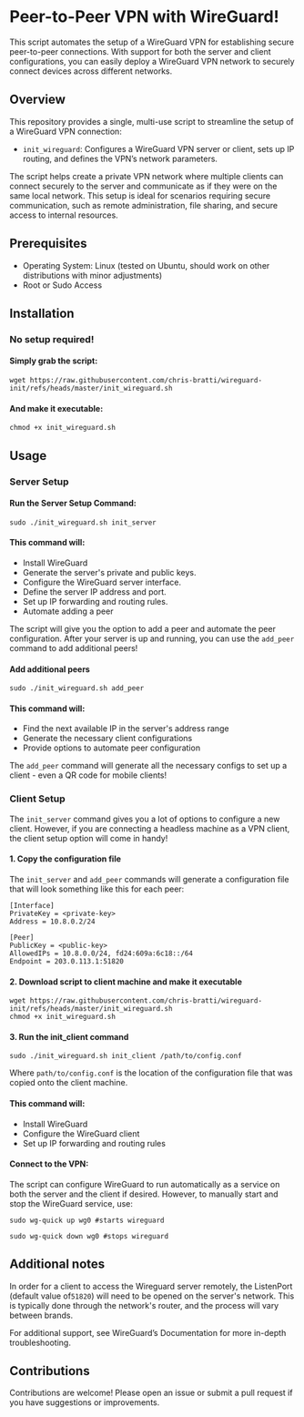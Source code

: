 # Peer-to-Peer VPN with WireGuard!

This script automates the setup of a WireGuard VPN for establishing secure peer-to-peer connections. With support for both the server and client configurations, you can easily deploy a WireGuard VPN network to securely connect devices across different networks.

## Overview

This repository provides a single, multi-use script to streamline the setup of a WireGuard VPN connection:

- `init_wireguard`: Configures a WireGuard VPN server or client, sets up IP routing, and defines the VPN’s network parameters.

The script helps create a private VPN network where multiple clients can connect securely to the server and communicate as if they were on the same local network. This setup is ideal for scenarios requiring secure communication, such as remote administration, file sharing, and secure access to internal resources.
## Prerequisites

- Operating System: Linux (tested on Ubuntu, should work on other distributions with minor adjustments)
- Root or Sudo Access


## Installation

### No setup required!

#### Simply grab the script:

```
wget https://raw.githubusercontent.com/chris-bratti/wireguard-init/refs/heads/master/init_wireguard.sh
```
#### And make it executable:
```
chmod +x init_wireguard.sh
```
## Usage

### Server Setup

#### Run the Server Setup Command:
```
sudo ./init_wireguard.sh init_server
```
#### This command will:
- Install WireGuard
- Generate the server's private and public keys.
- Configure the WireGuard server interface.
- Define the server IP address and port.
- Set up IP forwarding and routing rules.
- Automate adding a peer

The script will give you the option to add a peer and automate the peer configuration. After your server is up and running, you can use the `add_peer` command to add additional peers!

#### Add additional peers
```
sudo ./init_wireguard.sh add_peer
```

#### This command will:
- Find the next available IP in the server's address range
- Generate the necessary client configurations
- Provide options to automate peer configuration

The `add_peer` command will generate all the necessary configs to set up a client - even a QR code for mobile clients!

### Client Setup
The `init_server` command gives you a lot of options to configure a new client. However, if you are connecting a headless machine as a VPN client, the client setup option will come in handy!

#### 1. Copy the configuration file

The `init_server` and `add_peer` commands will generate a configuration file that will look something like this for each peer:

```
[Interface]
PrivateKey = <private-key>
Address = 10.8.0.2/24

[Peer]
PublicKey = <public-key>
AllowedIPs = 10.8.0.0/24, fd24:609a:6c18::/64
Endpoint = 203.0.113.1:51820

```

#### 2. Download script to client machine and make it executable

```
wget https://raw.githubusercontent.com/chris-bratti/wireguard-init/refs/heads/master/init_wireguard.sh
chmod +x init_wireguard.sh
```

#### 3. Run the init_client command
```
sudo ./init_wireguard.sh init_client /path/to/config.conf
```

Where `path/to/config.conf` is the location of the configuration file that was copied onto the client machine.

#### This command will:
- Install WireGuard
- Configure the WireGuard client
- Set up IP forwarding and routing rules

#### Connect to the VPN: 

The script can configure WireGuard to run automatically as a service on both the server and the client if desired. However, to manually start and stop the WireGuard service, use:

```
sudo wg-quick up wg0 #starts wireguard

sudo wg-quick down wg0 #stops wireguard
```

## Additional notes

In order for a client to access the Wireguard server remotely, the ListenPort (default value of`51820`) will need to be opened on the server's network. This is typically done through the network's router, and the process will vary between brands.


For additional support, see WireGuard’s Documentation for more in-depth troubleshooting.

## Contributions

Contributions are welcome! Please open an issue or submit a pull request if you have suggestions or improvements.